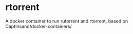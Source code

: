 # rtorrent
A docker container to run rutorrent and rtorrent, based on CaptInsano/docker-containers/
